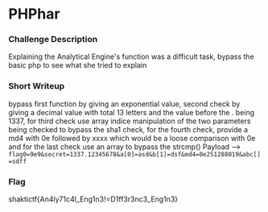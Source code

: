 # PHPhar

### Challenge Description

Explaining the Analytical Engine's function was a difficult task, bypass the basic php to see what she tried to explain

### Short Writeup
bypass first function by giving an exponential value, second check by giving a decimal value with total 13 letters and the value before the . being 1337, for third check use array indice manipulation of the two parameters being checked to bypass the sha1 check, for the fourth check, provide a md4 with 0e followed by xxxx which would be a loose comparison with 0e and for the last check use an array to bypass the strcmp() 
Payload --> `flag0=9e9&secret=1337.12345678&a[0]=asd&b[1]=dsf&md4=0e251288019&abc[]=sdff`

### Flag

shaktictf{An4ly71c4l_Eng1n3!=D1ff3r3nc3_Eng1n3}
